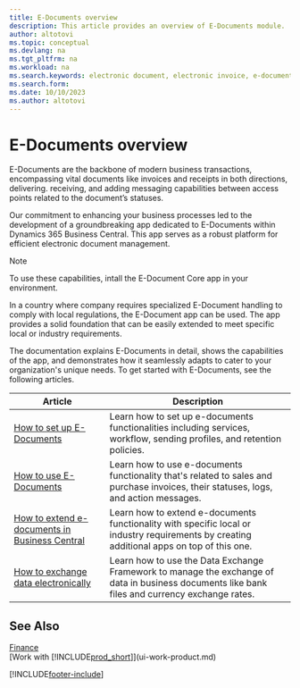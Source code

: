 ```yaml
---
title: E-Documents overview
description: This article provides an overview of E-Documents module.
author: altotovi
ms.topic: conceptual
ms.devlang: na
ms.tgt_pltfrm: na
ms.workload: na
ms.search.keywords: electronic document, electronic invoice, e-document, e-invoice
ms.search.form: 
ms.date: 10/10/2023
ms.author: altotovi
---
```


# E-Documents overview

E-Documents are the backbone of modern business transactions, encompassing vital documents like invoices and receipts in both directions, delivering. receiving, and adding messaging capabilities between access points related to the document’s statuses.  

Our commitment to enhancing your business processes led to the development of a groundbreaking app dedicated to E-Documents within Dynamics 365 Business Central. This app serves as a robust platform for efficient electronic document management.   

> [!NOTE]
> To use these capabilities, intall the E-Document Core app in your environment.  

In a country where company requires specialized E-Document handling to comply with local regulations, the E-Document app can be used. The app provides a solid foundation that can be easily extended to meet specific local or industry requirements.  

The documentation explains E-Documents in detail, shows the capabilities of the app, and demonstrates how it seamlessly adapts to cater to your organization's unique needs. To get started with E-Documents, see the following articles.  

| Article | Description | 
|---------------------|----------------------------------------------------|
| [How to set up E-Documents](finance-how-setup-edocuments.md) | Learn how to set up e-documents functionalities including services, workflow, sending profiles, and retention policies. |  
| [How to use E-Documents](finance-how-use-edocuments.md) | Learn how to use e-documents functionality that's related to sales and purchase invoices, their statuses, logs, and action messages.|   
| [How to extend e-documents in Business Central](/dynamics365/business-central/dev-itpro/developer/devenv-extend-edocuments) | Learn how to extend e-documents functionality with specific local or industry requirements by creating additional apps on top of this one. |  
| [How to exchange data electronically](across-data-exchange.md) | Learn how to use the Data Exchange Framework to manage the exchange of data in business documents like bank files and currency exchange rates. | 


## See Also  
[Finance](finance.md)  
[Work with [!INCLUDE[prod_short](includes/prod_short.md)]](ui-work-product.md)


[!INCLUDE[footer-include](includes/footer-banner.md)]
